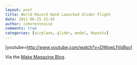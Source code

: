 ```yaml
---
layout: post
title: World Record Hand Launched Glider Flight
date: 2011-06-25 22:43
author: coherentnoise
comments: true
categories: [airplane, glider, model, Reposts]
---
```

[youtube=http://www.youtube.com/watch?v=DWpwLfVqBso]

Via the <a title="Watch how to launch a world record glider flight at the Make Magazine Blog." href="http://blog.makezine.com/archive/2011/06/watch-how-to-launch-a-world-record-glider-flight.html" target="_blank">Make Magazine Blog</a>.
